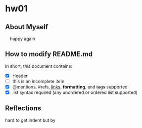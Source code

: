 # hw01
## About Myself
&nbsp;&nbsp;&nbsp;&nbsp;happy again
## How to modify README.md 
In short, this document contains:
- [x] Header
- [ ] this is an incomplete item
- [x] @mentions, #refs, [links](), **formatting**, and <del>tags</del> supported
- [x] list syntax required (any unordered or ordered list supported)

## Reflections

hard to get indent but by &nbsp;
